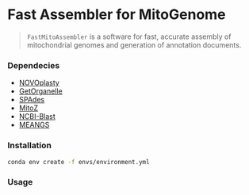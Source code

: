 # Fast Assembler for MitoGenome
> `FastMitoAssembler` is a software for fast, accurate assembly of mitochondrial genomes and generation of annotation documents.

### Dependecies
- [NOVOplasty](https://github.com/Edith1715/NOVOplasty)
- [GetOrganelle](https://github.com/Kinggerm/GetOrganelle)
- [SPAdes](https://github.com/ablab/spades)
- [MitoZ](https://github.com/linzhi2013/MitoZ)
- [NCBI-Blast](https://blast.ncbi.nlm.nih.gov/doc/blast-help/downloadblastdata.html)
- [MEANGS](https://github.com/YanCCscu/meangs)

### Installation
```bash
conda env create -f envs/environment.yml
```

### Usage
```bash
```
